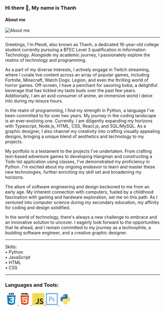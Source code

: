 ### Hi there 👋, My name is Thanh
#### About me
![About me](https://i.pinimg.com/564x/84/de/7b/84de7b4967eb548bcdbfb6d5444461d3.jpg)

<hr>

Greetings, I'm Plexdi, also known as Thanh, a dedicated 16-year-old college student currently pursuing a BTEC Level 3 qualification in Information Technology. Alongside my academic journey, I passionately explore the realms of technology and programming.

As a part of my diverse interests, I actively engage in Twitch streaming, where I curate live content across an array of popular games, including Fortnite, Minecraft, Watch Dogs: Legion, and even the thrilling world of horror games. Off-screen, I have a penchant for savoring boba, a delightful beverage that has tickled my taste buds over the past few years. Additionally, I am an avid consumer of anime, an immersive world I delve into during my leisure hours.

In the realm of programming, I find my strength in Python, a language I've been committed to for over two years. My journey in the coding landscape is an ever-evolving one. Currently, I am diligently expanding my horizons with Typescript, Node.js, HTML, CSS, React.js, and SQL/MySQL. As a graphic designer, I also channel my creativity into crafting visually appealing designs, bringing a unique blend of aesthetics and technology to my projects.

My portfolio is a testament to the projects I've undertaken. From crafting text-based adventure games to developing Hangman and constructing a Todo list application using classes, I've demonstrated my proficiency in Python. I'm excited about my ongoing endeavor to learn and master these new technologies, further enriching my skill set and broadening my horizons.

The allure of software engineering and design beckoned to me from an early age. My inherent connection with computers, fueled by a childhood fascination with gaming and hardware exploration, set me on this path. As I ventured into computer science during my secondary education, my affinity for coding and design solidified.

In the world of technology, there's always a new challenge to embrace and an innovative solution to uncover. I eagerly look forward to the opportunities that lie ahead, and I remain committed to my journey as a technophile, a budding software engineer, and a creative graphic designer.

<hr>

Skills: <br>
• Python <br>
• JavaScript<br>
• HTML<br>
• CSS<br>

<hr>

<h3 align="left">Languages and Tools:</h3>
<p align="left"> <a href="https://www.w3schools.com/css/" target="_blank" rel="noreferrer"> <img src="https://raw.githubusercontent.com/devicons/devicon/master/icons/css3/css3-original-wordmark.svg" alt="css3" width="40" height="40"/> </a> <a href="https://www.w3.org/html/" target="_blank" rel="noreferrer"> <img src="https://raw.githubusercontent.com/devicons/devicon/master/icons/html5/html5-original-wordmark.svg" alt="html5" width="40" height="40"/> </a> <a href="https://developer.mozilla.org/en-US/docs/Web/JavaScript" target="_blank" rel="noreferrer"> <img src="https://raw.githubusercontent.com/devicons/devicon/master/icons/javascript/javascript-original.svg" alt="javascript" width="40" height="40"/> </a> <a href="https://www.photoshop.com/en" target="_blank" rel="noreferrer"> <img src="https://raw.githubusercontent.com/devicons/devicon/master/icons/photoshop/photoshop-line.svg" alt="photoshop" width="40" height="40"/> </a> <a href="https://www.python.org" target="_blank" rel="noreferrer"> <img src="https://raw.githubusercontent.com/devicons/devicon/master/icons/python/python-original.svg" alt="python" width="40" height="40"/> </a> </p>


